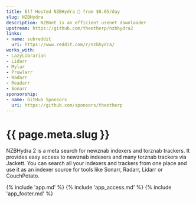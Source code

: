 ```yaml
---
title: Elf Hosted NZBHydra 🧝 from $0.05/day
slug: NZBHydra
description: NZBGet is an efficient usenet downloader
upstream: https://github.com/theotherp/nzbhydra2
links:
- name: subreddit
  uri: https://www.reddit.com/r/nzbhydra/
works_with:
- LazyLibrarian
- Lidarr
- Mylar
- Prowlarr
- Radarr
- Readarr
- Sonarr
sponsorship:
- name: GitHub Sponsors
  uri: https://github.com/sponsors/theotherp
---
```


# {{ page.meta.slug }}

NZBHydra 2 is a meta search for newznab indexers and torznab trackers. It provides easy access to newznab indexers and many torznab trackers via Jackett. You can search all your indexers and trackers from one place and use it as an indexer source for tools like Sonarr, Radarr, Lidarr or CouchPotato.

{% include 'app.md' %}
{% include 'app_access.md' %}
{% include 'app_footer.md' %}
